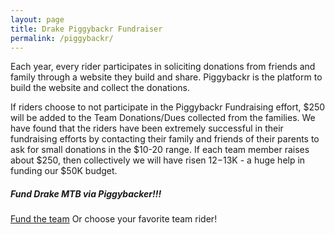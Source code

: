 ```yaml
---
layout: page
title: Drake Piggybackr Fundraiser
permalink: /piggybackr/
---
```


Each year, every rider participates in soliciting donations from friends and family through a website they build and share. Piggybackr is the platform to build the website and collect the donations.

If riders choose to not participate in the Piggybackr Fundraising effort, $250 will be added to the Team Donations/Dues collected from the families. We have found that the riders have been extremely successful in their fundraising efforts by contacting their family and friends of their parents to ask for small donations in the $10-20 range. If each team member raises about $250, then collectively we will have risen $12-$13K - a huge help in funding our $50K budget.

##### Fund Drake MTB via Piggybacker!!!

[Fund the team](https://www.piggybackr.com/drakemtb/drake-mountain-bike-team-2016-drake-mtb-fundraiser-20018) Or choose your favorite team rider!
